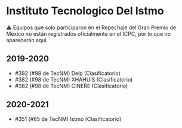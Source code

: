 # Instituto Tecnologico Del Istmo

:warning: Equipos que solo participaron en el Repechaje del Gran Premio de México no están registrados oficialmente en el ICPC, por lo que no aparecerán aquí.

## 2019-2020

- #382 (#98 de TecNM) Delp (Clasificatorio)
- #382 (#98 de TecNM) XHAHUIS (Clasificatorio)
- #382 (#98 de TecNM) CINERE (Clasificatorio)

## 2020-2021

- #351 (#65 de TecNM) Istmo  (Clasificatorio)


